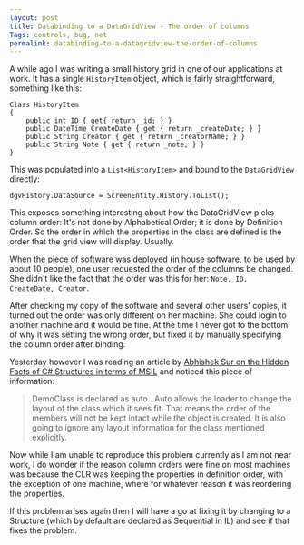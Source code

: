 ```yaml
---
layout: post
title: Databinding to a DataGridView - The order of columns
Tags: controls, bug, net
permalink: databinding-to-a-datagridview-the-order-of-columns
---
```


A while ago I was writing a small history grid in one of our applications at work.  It has a single `HistoryItem` object, which is fairly straightforward, something like this:

	Class HistoryItem
	{
		public int ID { get{ return _id; } } 
		public DateTime CreateDate { get { return _createDate; } }
		public String Creator { get { return _creatorName; } }
		public String Note { get { return _note; } }
	}

This was populated into a `List<HistoryItem>` and bound to the `DataGridView` directly:

	dgvHistory.DataSource = ScreenEntity.History.ToList();

This exposes something interesting about how the DataGridView picks column order: It's not done by Alphabetical Order; it is done by Definition Order.  So the order in which the properties in the class are defined is the order that the grid view will display. Usually.

When the piece of software was deployed (in house software, to be used by about 10 people), one user requested the order of the columns be changed.  She didn't like the fact that the order was this for her: `Note, ID, CreateDate, Creator`.

After checking my copy of the software and several other users' copies, it turned out the order was only different on her machine.  She could login to another machine and it would be fine.  At the time I never got to the bottom of why it was setting the wrong order, but fixed it by manually specifying the column order after binding.

Yesterday however I was reading an article by [Abhishek Sur on the Hidden Facts of C# Structures in terms of MSIL][1] and noticed this piece of information:

> DemoClass is declared as auto...Auto allows the loader to change the layout of the class which it sees fit. That means the order of the members will not be kept intact while the object is created. It is also going to ignore any layout information for the class mentioned explicitly. 

Now while I am unable to reproduce this problem currently as I am not near work, I do wonder if the reason column orders were fine on most machines was because the CLR was keeping the properties in definition order, with the exception of one machine, where for whatever reason it was reordering the properties.

If this problem arises again then I will have a go at fixing it by changing to a Structure (which by default are declared as Sequential in IL) and see if that fixes the problem.

[1]: http://www.abhisheksur.com/2010/10/hidden-facts-on-c-constructor-in.html
